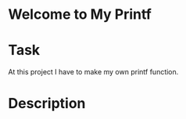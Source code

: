 # Welcome to My Printf

# Task
At this project I have to make my own printf function.

# Description
